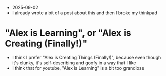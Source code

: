 - 2025-09-02
- I already wrote a bit of a post about this and then I broke my thinkpad
# "Alex is Learning", or "Alex is Creating (Finally!)"
- I think I prefer "Alex is Creating Things (Finally!)", because even though it's clunky, it's self-describing and goofy in a way that I like
- I think that for youtube, "Alex is Learning" is a bit too grandiose